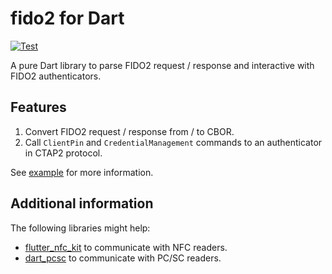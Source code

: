 # fido2 for Dart

[![Test](https://github.com/nfcim/fido2/actions/workflows/test.yml/badge.svg)](https://github.com/nfcim/fido2/actions/workflows/test.yml)

A pure Dart library to parse FIDO2 request / response and interactive with FIDO2 authenticators.

## Features

1. Convert FIDO2 request / response from / to CBOR.
2. Call `ClientPin` and `CredentialManagement` commands to an authenticator in CTAP2 protocol.

See [example](example) for more information.

## Additional information

The following libraries might help:

* [flutter_nfc_kit](https://pub.dev/packages/flutter_nfc_kit) to communicate with NFC readers.
* [dart_pcsc](https://pub.dev/packages/dart_pcsc) to communicate with PC/SC readers.
